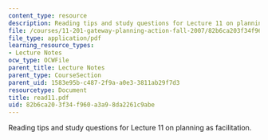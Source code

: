 ```yaml
---
content_type: resource
description: Reading tips and study questions for Lecture 11 on planning as facilitation.
file: /courses/11-201-gateway-planning-action-fall-2007/82b6ca203f34f960a3a98da2261c9abe_read11.pdf
file_type: application/pdf
learning_resource_types:
- Lecture Notes
ocw_type: OCWFile
parent_title: Lecture Notes
parent_type: CourseSection
parent_uid: 1583e95b-c487-2f9a-a0e3-3811ab29f7d3
resourcetype: Document
title: read11.pdf
uid: 82b6ca20-3f34-f960-a3a9-8da2261c9abe
---
```

Reading tips and study questions for Lecture 11 on planning as facilitation.

